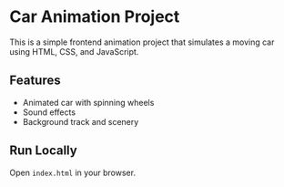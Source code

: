 # Car Animation Project

This is a simple frontend animation project that simulates a moving car using HTML, CSS, and JavaScript.

## Features
- Animated car with spinning wheels
- Sound effects
- Background track and scenery

## Run Locally
Open `index.html` in your browser.
